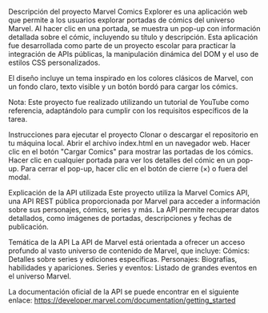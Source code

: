 Descripción del proyecto
Marvel Comics Explorer es una aplicación web que permite a los usuarios explorar portadas de cómics del universo Marvel. Al hacer clic en una portada, se muestra un pop-up con información detallada sobre el cómic, incluyendo su título y descripción. Esta aplicación fue desarrollada como parte de un proyecto escolar para practicar la integración de APIs públicas, la manipulación dinámica del DOM y el uso de estilos CSS personalizados.

El diseño incluye un tema inspirado en los colores clásicos de Marvel, con un fondo claro, texto visible y un botón bordó para cargar los cómics.

Nota: Este proyecto fue realizado utilizando un tutorial de YouTube como referencia, adaptándolo para cumplir con los requisitos específicos de la tarea.

Instrucciones para ejecutar el proyecto
Clonar o descargar el repositorio en tu máquina local.
Abrir el archivo index.html en un navegador web.
Hacer clic en el botón "Cargar Comics" para mostrar las portadas de los cómics.
Hacer clic en cualquier portada para ver los detalles del cómic en un pop-up.
Para cerrar el pop-up, hacer clic en el botón de cierre (×) o fuera del modal.

Explicación de la API utilizada
Este proyecto utiliza la Marvel Comics API, una API REST pública proporcionada por Marvel para acceder a información sobre sus personajes, cómics, series y más. La API permite recuperar datos detallados, como imágenes de portadas, descripciones y fechas de publicación.

Temática de la API
La API de Marvel está orientada a ofrecer un acceso profundo al vasto universo de contenido de Marvel, que incluye:
Cómics: Detalles sobre series y ediciones específicas.
Personajes: Biografías, habilidades y apariciones.
Series y eventos: Listado de grandes eventos en el universo Marvel.

La documentación oficial de la API se puede encontrar en el siguiente enlace: https://developer.marvel.com/documentation/getting_started
